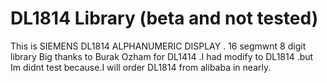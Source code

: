 # DL1814 Library (beta and not tested)
This is SIEMENS DL1814 ALPHANUMERIC DISPLAY . 16 segmwnt 8 digit library
Big thanks to Burak Ozham for DL1414 .I had modify to DL1814 .but Im didnt test because.I will order DL1814 from alibaba in nearly.
